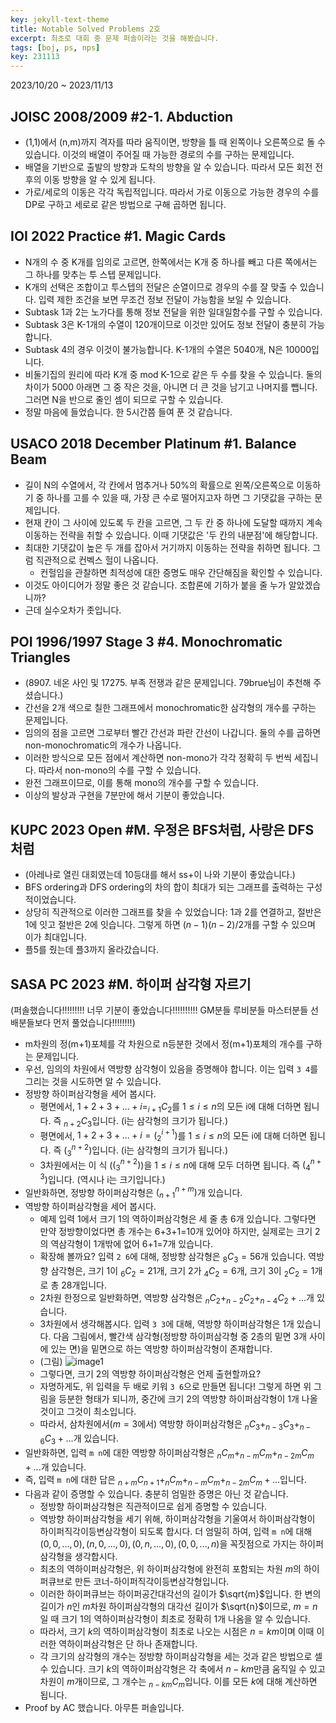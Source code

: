 ```yaml
---
key: jekyll-text-theme
title: Notable Solved Problems 2호
excerpt: 최초로 대회 중 문제 퍼솔이라는 것을 해봤습니다.
tags: [boj, ps, nps]
key: 231113
---
```

2023/10/20 ~ 2023/11/13
## JOISC 2008/2009 #2-1. Abduction
- (1,1)에서 (n,m)까지 격자를 따라 움직이면, 방향을 틀 때 왼쪽이나 오른쪽으로 돌 수 있습니다. 이것의 배열이 주어질 때 가능한 경로의 수를 구하는 문제입니다.
- 배열을 기반으로 출발의 방향과 도착의 방향을 알 수 있습니다. 따라서 모든 회전 전후의 이동 방향을 알 수 있게 됩니다.
- 가로/세로의 이동은 각각 독립적입니다. 따라서 가로 이동으로 가능한 경우의 수를 DP로 구하고 세로로 같은 방법으로 구해 곱하면 됩니다.

## IOI 2022 Practice #1. Magic Cards
- N개의 수 중 K개를 임의로 고르면, 한쪽에서는 K개 중 하나를 빼고 다른 쪽에서는 그 하나를 맞추는 투 스텝 문제입니다.
- K개의 선택은 조합이고 투스텝의 전달은 순열이므로 경우의 수를 잘 맞출 수 있습니다. 입력 제한 조건을 보면 무조건 정보 전달이 가능함을 보일 수 있습니다.
- Subtask 1과 2는 노가다를 통해 정보 전달을 위한 일대일함수를 구할 수 있습니다.
- Subtask 3은 K-1개의 수열이 120개이므로 이것만 있어도 정보 전달이 충분히 가능합니다.
- Subtask 4의 경우 이것이 불가능합니다. K-1개의 수열은 5040개, N은 10000입니다.
- 비둘기집의 원리에 따라 K개 중 mod K-1으로 같은 두 수를 찾을 수 있습니다. 둘의 차이가 5000 아래면 그 중 작은 것을, 아니면 더 큰 것을 남기고 나머지를 뺍니다. 그러면 N을 반으로 줄인 셈이 되므로 구할 수 있습니다.
- 정말 마음에 들었습니다. 한 5시간쯤 들여 푼 것 같습니다.

## USACO 2018 December Platinum #1. Balance Beam
- 길이 N의 수열에서, 각 칸에서 멈추거나 50%의 확률으로 왼쪽/오른쪽으로 이동하기 중 하나를 고를 수 있을 때, 가장 큰 수로 떨어지고자 하면 그 기댓값을 구하는 문제입니다.
- 현재 칸이 그 사이에 있도록 두 칸을 고르면, 그 두 칸 중 하나에 도달할 때까지 계속 이동하는 전략을 취할 수 있습니다. 이때 기댓값은 '두 칸의 내분점'에 해당합니다.
- 최대한 기댓값이 높은 두 개를 잡아서 거기까지 이동하는 전략을 취하면 됩니다. 그럼 직관적으로 컨벡스 헐이 나옵니다.
	- 컨헐임을 관찰하면 최적성에 대한 증명도 매우 간단해짐을 확인할 수 있습니다.
- 이것도 아이디어가 정말 좋은 것 같습니다. 조합론에 기하가 붙을 줄 누가 알았겠습니까?
- 근데 실수오차가 좃입니다.

## POI 1996/1997 Stage 3 #4. Monochromatic Triangles
- (8907. 네온 사인 및 17275. 부족 전쟁과 같은 문제입니다. 79brue님이 추천해 주셨습니다.)
- 간선을 2개 색으로 칠한 그래프에서 monochromatic한 삼각형의 개수를 구하는 문제입니다.
- 임의의 점을 고르면 그로부터 빨간 간선과 파란 간선이 나갑니다. 둘의 수를 곱하면 non-monochromatic의 개수가 나옵니다.
- 이러한 방식으로 모든 점에서 계산하면 non-mono가 각각 정확히 두 번씩 세집니다. 따라서 non-mono의 수를 구할 수 있습니다.
- 완전 그래프이므로, 이를 통해 mono의 개수를 구할 수 있습니다.
- 이상의 발상과 구현을 7분만에 해서 기분이 좋았습니다.

## KUPC 2023 Open #M. 우정은 BFS처럼, 사랑은 DFS처럼
- (아레나로 열린 대회였는데 10등대를 해서 ss+이 나와 기분이 좋았습니다.)
- BFS ordering과 DFS ordering의 차의 합이 최대가 되는 그래프를 출력하는 구성적이었습니다.
- 상당히 직관적으로 이러한 그래프를 찾을 수 있었습니다: 1과 2를 연결하고, 절반은 1에 잇고 절반은 2에 잇습니다. 그렇게 하면 $(n-1)(n-2)/2$개를 구할 수 있으며 이가 최대입니다.
- 플5를 줬는데 플3까지 올라갔습니다.

## SASA PC 2023 #M. 하이퍼 삼각형 자르기
(퍼솔했습니다!!!!!!!!! 너무 기분이 좋았습니다!!!!!!!!!! GM분들 루비분들 마스터분들 선배분들보다 먼저 풀었습니다!!!!!!!!)
- m차원의 정(m+1)포체를 각 차원으로 n등분한 것에서 정(m+1)포체의 개수를 구하는 문제입니다.
- 우선, 임의의 차원에서 역방향 삼각형이 있음을 증명해야 합니다. 이는 입력 `3 4`를 그리는 것을 시도하면 알 수 있습니다.
- 정방향 하이퍼삼각형을 세어 봅시다. 
	- 평면에서, $1+2+3+...+i=_{i+1}C_2$를 $1 \leq i \leq n$의 모든 i에 대해 더하면 됩니다. 즉 $_{n+2}C_3$입니다. (i는 삼각형의 크기가 됩니다.)
	- 평면에서, $1+2+3+...+i=(^{i+1}_2)$를 $1 \leq i \leq n$의 모든 i에 대해 더하면 됩니다. 즉 $(^{n+2}_3)$입니다. (i는 삼각형의 크기가 됩니다.)
	- 3차원에서는 이 식 ($(^{n+2}_3)$)을 $1 \leq i \leq n$에 대해 모두 더하면 됩니다. 즉 $(^{n+3}_4)$입니다. (역시나 i는 크기입니다.)
- 일반화하면, 정방향 하이퍼삼각형은 $(^{n+m}_{n+1})$개 있습니다.
- 역방향 하이퍼삼각형을 세어 봅시다. 
	- 예제 입력 1에서 크기 1의 역하이퍼삼각형은 세 줄 총 6개 있습니다. 그렇다면 만약 정방향이었다면 총 개수는 6+3+1=10개 있어야 하지만, 실제로는 크기 2의 역삼각형이 1개밖에 없어 6+1=7개 있습니다.
	- 확장해 볼까요? 입력 `2 6`에 대해, 정방향 삼각형은 $_8C_3=56$개 있습니다. 역방향 삼각형은, 크기 1이 $_6C_2=21$개, 크기 2가 $_4C_2=6$개, 크기 3이 $_2C_2=1$개로 총 28개입니다.
	- 2차원 한정으로 일반화하면, 역방향 삼각형은 $_nC_2+_{n-2}C_2+_{n-4}C_2+...$개 있습니다.
	- 3차원에서 생각해봅시다. 입력 `3 3`에 대해, 역방향 하이퍼삼각형은 1개 있습니다. 다음 그림에서, 빨간색 삼각형(정방향 하이퍼삼각형 중 2층의 밑면 3개 사이에 있는 면)을 밑면으로 하는 역방향 하이퍼삼각형이 존재합니다.
	- (그림) ![image1](https://cdn.discordapp.com/attachments/1061109708481642549/1173410896337444864/image.png?ex=6563db0e&is=6551660e&hm=bd566a3b8d3af9c4f7fd8e5821722768b244f81e181bf6bf9ef7fc03b322724a&)
	- 그렇다면, 크기 2의 역방향 하이퍼삼각형은 언제 출현할까요?
	- 자명하게도, 위 입력을 두 배로 키워 `3 6`으로 만들면 됩니다! 그렇게 하면 위 그림을 등분한 형태가 되니까, 중간에 크기 2의 역방향 하이퍼삼각형이 1개 나올 것이고 그것이 최소입니다.
	- 따라서, 삼차원에서($m=3$에서) 역방향 하이퍼삼각형은 $_nC_3+_{n-3}C_3+_{n-6}C_3+...$개 있습니다.
- 일반화하면, 입력 `m n`에 대한 역방향 하이퍼삼각형은 $_nC_m+_{n-m}C_m+_{n-2m}C_m+...$개 있습니다.
- 즉, 입력 `m n`에 대한 답은 $_{n+m}C_{n+1}+_nC_m+_{n-m}C_m+_{n-2m}C_m+...$입니다.
- 다음과 같이 증명할 수 있습니다. 충분히 엄밀한 증명은 아닌 것 같습니다.
	- 정방향 하이퍼삼각형은 직관적이므로 쉽게 증명할 수 있습니다.
	- 역방향 하이퍼삼각형을 세기 위해, 하이퍼삼각형을 기울여서 하이퍼삼각형이 하이퍼직각이등변삼각형이 되도록 합시다. 더 엄밀히 하여, 입력 `m n`에 대해 $(0, 0, ..., 0), (n, 0, ..., 0), (0, n, ..., 0), (0, 0, ..., n)$을 꼭짓점으로 가지는 하이퍼삼각형을 생각합시다.
	- 최초의 역하이퍼삼각형은, 위 하이퍼삼각형에 완전히 포함되는 차원 $m$의 하이퍼큐브로 만든 코너-하이퍼직각이등변삼각형입니다.
	- 이러한 하이퍼큐브는 하이퍼공간대각선의 길이가 $\sqrt{m}$입니다. 한 변의 길이가 $n$인 $m$차원 하이퍼삼각형의 대각선 길이가 $\sqrt{n}$이므로, $m=n$일 때 크기 1의 역하이퍼삼각형이 최초로 정확히 1개 나옴을 알 수 있습니다.
	- 따라서, 크기 $k$의 역하이퍼삼각형이 최초로 나오는 시점은 $n=km$이며 이때 이러한 역하이퍼삼각형은 단 하나 존재합니다.
	- 각 크기의 삼각형의 개수는 정방향 하이퍼삼각형을 세는 것과 같은 방법으로 셀 수 있습니다. 크기 $k$의 역하이퍼삼각형은 각 축에서 $n-km$만큼 움직일 수 있고 차원이 $m$개이므로, 그 개수는 $_{n-km}C_m$입니다. 이를 모든 $k$에 대해 계산하면 됩니다.
- Proof by AC 했습니다. 아무튼 퍼솔입니다.
